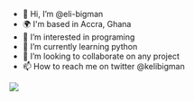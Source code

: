 
- 👋 Hi, I’m @eli-bigman
- 🌍  I'm based in Accra, Ghana
- 👀 I’m interested in programing 
- 🌱 I’m currently learning python
- 💞️ I’m looking to collaborate on any project 
- 📫 How to reach me on twitter @kelibigman

<!---
keli-bigman/keli-bigman is a ✨ special ✨ repository because its `README.md` (this file) appears on your GitHub profile.
You can click the Preview link to take a look at your changes.
--->


<img src=https://www.codewars.com/users/eli_bigman/badges/large >
